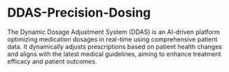 # DDAS-Precision-Dosing
The Dynamic Dosage Adjustment System (DDAS) is an AI-driven platform optimizing medication dosages in real-time using comprehensive patient data. It dynamically adjusts prescriptions based on patient health changes and aligns with the latest medical guidelines, aiming to enhance treatment efficacy and patient outcomes.

